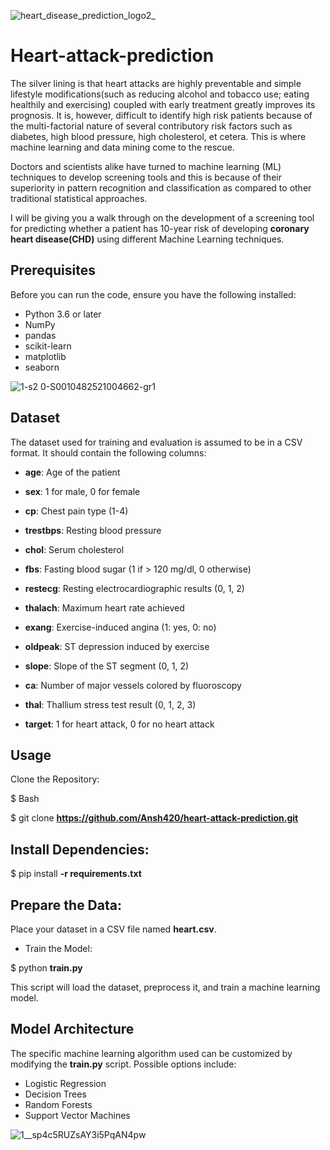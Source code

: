 ![heart_disease_prediction_logo2_](https://github.com/user-attachments/assets/d616f6d6-ad33-4848-9114-60a0772dd6ca)

# Heart-attack-prediction

The silver lining is that heart attacks are highly preventable and simple lifestyle modifications(such as reducing alcohol and tobacco use; eating healthily and exercising) coupled with early treatment greatly improves its prognosis. It is, however, difficult to identify high risk patients because of the multi-factorial nature of several contributory risk factors such as diabetes, high blood pressure, high cholesterol, et cetera. This is where machine learning and data mining come to the rescue.

Doctors and scientists alike have turned to machine learning (ML) techniques to develop screening tools and this is because of their superiority in pattern recognition and classification as compared to other traditional statistical approaches.

I will be giving you a walk through on the development of a screening tool for predicting whether a patient has 10-year risk of developing **coronary heart disease(CHD)** using different Machine Learning techniques.
## Prerequisites

Before you can run the code, ensure you have the following installed:

- Python 3.6 or later
- NumPy
- pandas
- scikit-learn
- matplotlib
- seaborn

![1-s2 0-S0010482521004662-gr1](https://github.com/user-attachments/assets/4f435770-687e-4c27-a481-d43855d58610)

## Dataset
The dataset used for training and evaluation is assumed to be in a CSV format. It should contain the following columns:

- **age**: Age of the patient

- **sex**: 1 for male, 0 for female

- **cp**: Chest pain type (1-4)

- **trestbps**: Resting blood pressure

- **chol**: Serum cholesterol

- **fbs**: Fasting blood sugar (1 if > 120 mg/dl, 0 otherwise)

- **restecg**: Resting electrocardiographic results (0, 1, 2)

- **thalach**: Maximum heart rate achieved

- **exang**: Exercise-induced angina (1: yes, 0: no)

- **oldpeak**: ST depression induced by exercise 

- **slope**: Slope of the ST segment (0, 1, 2)

- **ca**: Number of major vessels colored by fluoroscopy

- **thal**: Thallium stress test result (0, 1, 2, 3)

- **target**: 1 for heart attack, 0 for no heart attack

## Usage
Clone the Repository:

 $ Bash
 
$ git clone **https://github.com/Ansh420/heart-attack-prediction.git**


## Install Dependencies:
  
$ pip install **-r requirements.txt**


## Prepare the Data:

Place your dataset in a CSV file named **heart.csv**.

- Train the Model:

$ python **train.py**


This script will load the dataset, preprocess it, and train a machine learning model.


## Model Architecture
The specific machine learning algorithm used can be customized by modifying the **train.py** script. Possible options include:

- Logistic Regression
- Decision Trees
- Random Forests
- Support Vector Machines

![1__sp4c5RUZsAY3i5PqAN4pw](https://github.com/user-attachments/assets/9e4fb1bc-820f-4c5e-8b39-9ba2ef702e76)
